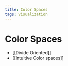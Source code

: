 ```yaml
---
title: Color Spaces
tags: visualization
---
```


# Color Spaces
- [[Divide Oriented]]
- [[Intuitive Color spaces]]


























































































